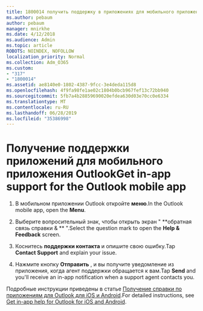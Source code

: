 ```yaml
---
title: 1800014 получить поддержку в приложениях для мобильного приложения Outlook
ms.author: pebaum
author: pebaum
manager: mnirkhe
ms.date: 4/12/2018
ms.audience: Admin
ms.topic: article
ROBOTS: NOINDEX, NOFOLLOW
localization_priority: Normal
ms.collection: Adm_O365
ms.custom:
- "317"
- "1800014"
ms.assetid: ae8140e0-1802-4387-9fcc-3e4deda115d8
ms.openlocfilehash: 4f9fa98fe1ae02c1804b0bcb967fef13c72bb940
ms.sourcegitcommit: 5fb7a4b28859690020efdea630d03e70cc0e6334
ms.translationtype: MT
ms.contentlocale: ru-RU
ms.lasthandoff: 06/28/2019
ms.locfileid: "35386998"
---
```

# <a name="get-in-app-support-for-the-outlook-mobile-app"></a><span data-ttu-id="d1f5b-102">Получение поддержки приложений для мобильного приложения Outlook</span><span class="sxs-lookup"><span data-stu-id="d1f5b-102">Get in-app support for the Outlook mobile app</span></span>

1. <span data-ttu-id="d1f5b-103">В мобильном приложении Outlook откройте **меню**.</span><span class="sxs-lookup"><span data-stu-id="d1f5b-103">In the Outlook mobile app, open the **Menu**.</span></span>

2. <span data-ttu-id="d1f5b-104">Выберите вопросительный знак, чтобы открыть экран " \*\*обратная связь справки &amp; \*\* ".</span><span class="sxs-lookup"><span data-stu-id="d1f5b-104">Select the question mark to open the **Help &amp; Feedback** screen.</span></span>

3. <span data-ttu-id="d1f5b-105">Коснитесь **поддержки контакта** и опишите свою ошибку.</span><span class="sxs-lookup"><span data-stu-id="d1f5b-105">Tap **Contact Support** and explain your issue.</span></span>

4. <span data-ttu-id="d1f5b-106">Нажмите кнопку **Отправить** , и вы получите уведомление из приложения, когда агент поддержки обращается к вам.</span><span class="sxs-lookup"><span data-stu-id="d1f5b-106">Tap **Send** and you'll receive an in-app notification when a support agent contacts you.</span></span>

<span data-ttu-id="d1f5b-107">Подробные инструкции приведены в статье [Получение справки по приложениям для Outlook для iOS и Android](https://support.office.com/article/218a22d1-9fa5-4889-b689-de1c63493243.aspx#ID0EAABAAA=Contact_Support).</span><span class="sxs-lookup"><span data-stu-id="d1f5b-107">For detailed instructions, see [Get in-app help for Outlook for iOS and Android](https://support.office.com/article/218a22d1-9fa5-4889-b689-de1c63493243.aspx#ID0EAABAAA=Contact_Support).</span></span>

